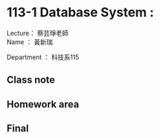 # 113-1 Database System :
Lecture： 蔡芸琤老師  
Name ： 黃新瑞 

Department ： 科技系115

## Class note
## Homework area
## Final
